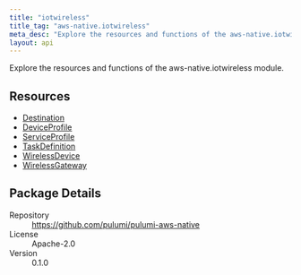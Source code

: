 ```yaml
---
title: "iotwireless"
title_tag: "aws-native.iotwireless"
meta_desc: "Explore the resources and functions of the aws-native.iotwireless module."
layout: api
---
```


<!-- WARNING: this file was generated by Pulumi Docs Generator. -->
<!-- Do not edit by hand unless you're certain you know what you are doing! -->

Explore the resources and functions of the aws-native.iotwireless module.

<h2 id="resources">Resources</h2>
<ul class="api">
    <li><a href="destination" title="Destination"><span class="symbol resource"></span>Destination</a></li>
    <li><a href="deviceprofile" title="DeviceProfile"><span class="symbol resource"></span>DeviceProfile</a></li>
    <li><a href="serviceprofile" title="ServiceProfile"><span class="symbol resource"></span>ServiceProfile</a></li>
    <li><a href="taskdefinition" title="TaskDefinition"><span class="symbol resource"></span>TaskDefinition</a></li>
    <li><a href="wirelessdevice" title="WirelessDevice"><span class="symbol resource"></span>WirelessDevice</a></li>
    <li><a href="wirelessgateway" title="WirelessGateway"><span class="symbol resource"></span>WirelessGateway</a></li>
</ul>

<h2 id="package-details">Package Details</h2>
<dl class="package-details">
	<dt>Repository</dt>
	<dd><a href="https://github.com/pulumi/pulumi-aws-native">https://github.com/pulumi/pulumi-aws-native</a></dd>
	<dt>License</dt>
	<dd>Apache-2.0</dd>
	<dt>Version</dt>
	<dd>0.1.0</dd>
</dl>

